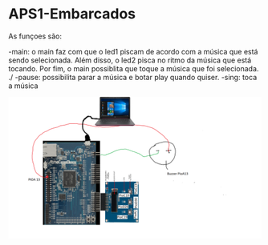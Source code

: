 # APS1-Embarcados

As funçoes são:

-main: o main faz com que o led1 piscam de acordo com a música que está sendo selecionada.
 Além disso, o led2 pisca no ritmo da música que está tocando. Por fim, o main possiblita
que toque a música que foi selecionada. ./
-pause: possibilita parar a música e botar play quando quiser.
-sing: toca a música

![](desenho_APS1.png)
